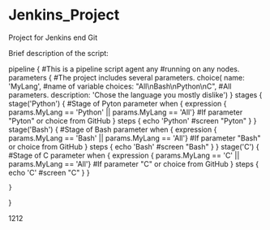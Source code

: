 # Jenkins_Project
Project for Jenkins end Git

Brief description of the script:

pipeline {                                                                                      #This is a pipeline script
    agent any                                                                                   #running on any nodes.
    parameters {                                                                                #The project includes several parameters.
        choice(
            name: 'MyLang',                                                                     #name of variable
            choices: "All\nBash\nPython\nC",                                                    #All parameters.
            description: 'Chose the language you mostly dislike')
    }
    stages {
        stage('Python') {                                                                       #Stage of Pyton parameter
            when {
                expression { params.MyLang == 'Python' || params.MyLang == 'All'}               #If parameter "Pyton" or choice from GitHub
            }
            steps {
                echo 'Python'                                                                   #screen "Pyton"
            }
        }
        stage('Bash') {                                                                         #Stage of Bash parameter
            when {
                expression { params.MyLang == 'Bash' || params.MyLang == 'All'}                 #If parameter "Bash" or choice from GitHub
            }
            steps {
                echo 'Bash'                                                                     #screen "Bash"
            }
        }
        stage('C') {                                                                            #Stage of C parameter
            when {
                expression { params.MyLang == 'C' || params.MyLang == 'All'}                    #If parameter "C" or choice from GitHub
            }
            steps {
                echo 'C'                                                                        #screen "C"
            }
        }
  
    }
}

1212
